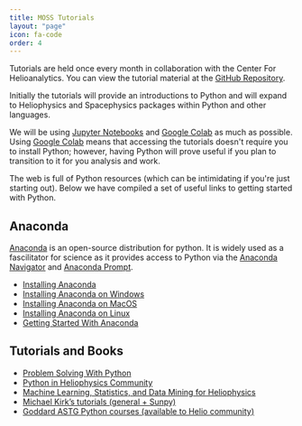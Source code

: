```yaml
---
title: MOSS Tutorials
layout: "page"
icon: fa-code
order: 4
---
```



Tutorials are held once every month in collaboration with the Center For Helioanalytics. You can view the tutorial material at the [GitHub Repository](https://github.com/HelioAnalytics/MOSS_python).

Initially the tutorials will provide an introductions to Python and will expand to Heliophysics and Spacephysics packages within Python and other languages. 

We will be using [Jupyter Notebooks](https://jupyter.org/) and [Google Colab](https://colab.research.google.com/) as much as possible. Using [Google Colab](https://colab.research.google.com/) means that accessing the tutorials doesn't require you to install Python; however, having Python will prove useful if you plan to transition to it for you analysis and work. 

The web is full of Python resources (which can be intimidating if you're just starting out). Below we have compiled a set of useful links to getting started with Python. 

<h2>Anaconda</h2>

[Anaconda](https://www.anaconda.com/) is an open-source distribution for python. It is widely used as a fascilitator for science as it provides access to Python via the [Anaconda Navigator](https://www.anaconda.com/) and [Anaconda Prompt](https://docs.conda.io/projects/conda/en/latest/user-guide/getting-started.html#starting-conda).

- [Installing Anaconda](https://docs.anaconda.com/anaconda/install/)
- [Installing Anaconda on Windows](https://medium.com/@GalarnykMichael/install-python-anaconda-on-windows-2020-f8e188f9a63d)
- [Installing Anaconda on MacOS](https://problemsolvingwithpython.com/01-Orientation/01.04-Installing-Anaconda-on-MacOS/)
- [Installing Anaconda on Linux](https://problemsolvingwithpython.com/01-Orientation/01.05-Installing-Anaconda-on-Linux/)
- [Getting Started With Anaconda](https://docs.anaconda.com/anaconda/user-guide/getting-started/)

<h2>Tutorials and Books</h2> 

- [Problem Solving With Python](https://problemsolvingwithpython.com/)
- [Python in Heliophysics Community](https://heliopython.org/)
- [Machine Learning, Statistics, and Data Mining for Heliophysics](https://helioml.org/Introduction/title.html)
- [Michael Kirk’s tutorials (general + Sunpy)](https://github.com/MSKirk/tutorials)
- [Goddard ASTG Python courses (available to Helio community)](https://github.com/astg606/py_courses)

